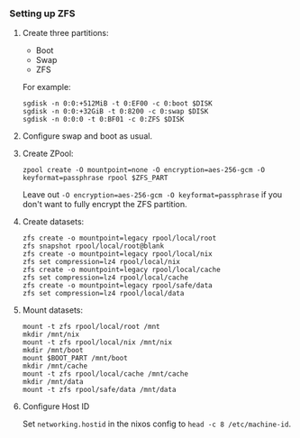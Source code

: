 ### Setting up ZFS

1. Create three partitions:
   * Boot
   * Swap
   * ZFS

   For example:
   ```shell
   sgdisk -n 0:0:+512MiB -t 0:EF00 -c 0:boot $DISK
   sgdisk -n 0:0:+32GiB -t 0:8200 -c 0:swap $DISK
   sgdisk -n 0:0:0 -t 0:BF01 -c 0:ZFS $DISK
   ```

2. Configure swap and boot as usual.

3. Create ZPool:
   ```shell
   zpool create -O mountpoint=none -O encryption=aes-256-gcm -O keyformat=passphrase rpool $ZFS_PART
   ```
   Leave out `-O encryption=aes-256-gcm -O keyformat=passphrase` if you don't want to fully encrypt the ZFS partition.

4. Create datasets:
   ```shell
   zfs create -o mountpoint=legacy rpool/local/root
   zfs snapshot rpool/local/root@blank
   zfs create -o mountpoint=legacy rpool/local/nix
   zfs set compression=lz4 rpool/local/nix
   zfs create -o mountpoint=legacy rpool/local/cache
   zfs set compression=lz4 rpool/local/cache
   zfs create -o mountpoint=legacy rpool/safe/data
   zfs set compression=lz4 rpool/local/data
   ```
5. Mount datasets:
   ```shell
   mount -t zfs rpool/local/root /mnt
   mkdir /mnt/nix
   mount -t zfs rpool/local/nix /mnt/nix
   mkdir /mnt/boot
   mount $BOOT_PART /mnt/boot
   mkdir /mnt/cache
   mount -t zfs rpool/local/cache /mnt/cache
   mkdir /mnt/data
   mount -t zfs rpool/safe/data /mnt/data
   ```
6. Configure Host ID

   Set `networking.hostid` in the nixos config to `head -c 8 /etc/machine-id`.
